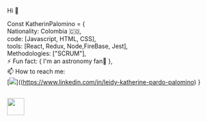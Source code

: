Hi 👋 

Const KatherinPalomino = {  
  Nationality: Colombia 🇨🇴,  
  code: [Javascript, HTML, CSS],  
  tools: [React, Redux, Node,FireBase, Jest],  
  Methodologies: ["SCRUM"],  
  ⚡ Fun fact: { I'm an astronomy fan🔭 },  
 📫 How to reach me:  
 [![](https://img.shields.io/badge/-linkedin-0073B1?style=flat-square)]((https://www.linkedin.com/in/leidy-katherine-pardo-palomino)
}

## <img height="40" src="https://raw.githubusercontent.com/innng/innng/master/assets/kyubey.gif"/> 
